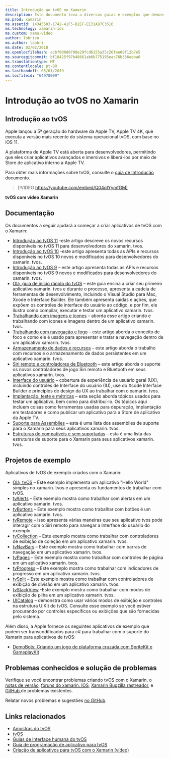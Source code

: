 ```yaml
---
title: Introdução ao tvOS no Xamarin
description: Este documento leva a diversos guias e exemplos que demonstram como criar aplicativos de tvOS com o Xamarin. Os guias de discutem os vários recursos, como desenvolvimento de interface do usuário, o armazenamento de dados, ícones e muito mais.
ms.prod: xamarin
ms.assetid: 14345503-1742-41F5-B2EF-EE31AB7C3516
ms.technology: xamarin-ios
ms.custom: xamu-video
author: lobrien
ms.author: laobri
ms.date: 02/02/2018
ms.openlocfilehash: acbf000d0700e29fcd6155a35c26fee08f12b7e5
ms.sourcegitcommit: bf18425f97b48661ab6b775195eac76b356eeba0
ms.translationtype: MT
ms.contentlocale: pt-BR
ms.lasthandoff: 05/01/2019
ms.locfileid: "64978009"
---
```

# <a name="introduction-to-tvos-in-xamarin"></a>Introdução ao tvOS no Xamarin

## <a name="introducing-tvos"></a>Introdução ao tvOS

Apple lançou a 5ª geração do hardware da Apple TV, Apple TV 4K, que executa a versão mais recente do sistema operacional tvOS, com base no iOS 11.

A plataforma de Apple TV está aberta para desenvolvedores, permitindo que eles criar aplicativos avançados e imersivos e liberá-los por meio de Store de aplicativo interno a Apple TV.

Para obter mais informações sobre tvOS, consulte o [guia de Introdução](~/ios/tvos/get-started/index.md) documento.

> [!VIDEO https://youtube.com/embed/Q04oIYymfGM]

**tvOS com vídeo Xamarin**

## <a name="documentation"></a>Documentação

Os documentos a seguir ajudará a começar a criar aplicativos de tvOS com o Xamarin:

- [Introdução ao tvOS 11](~/ios/tvos/platform/introduction-to-tvos11.md) -este artigo descreve os novos recursos disponíveis no tvOS 11 para desenvolvedores do xamarin. tvos.
- [Introdução ao tvOS 10](~/ios/tvos/platform/introduction-to-tvos10/index.md) -este artigo apresenta todas as APIs e recursos disponíveis no tvOS 10 novos e modificados para desenvolvedores do xamarin. tvos.
- [Introdução ao tvOS 9](~/ios/tvos/platform/tvos9.md) – este artigo apresenta todas as APIs e recursos disponíveis no tvOS 9 novos e modificados para desenvolvedores do xamarin. tvos. 
- [Olá, guia de início rápido do tvOS](~/ios/tvos/get-started/hello-tvos.md) – este guia ensina a criar seu primeiro aplicativo xamarin. tvos e durante o processo, apresenta a cadeia de ferramentas de desenvolvimento, incluindo o Visual Studio para Mac, Xcode e Interface Builder. Ele também apresenta saídas e ações, que expõem os controles de interface do usuário ao código, e por fim, ele ilustra como compilar, executar e testar um aplicativo xamarin. tvos.
- [Trabalhando com imagens e ícones](~/ios/tvos/app-fundamentals/icons-images.md) – aborda esse artigo criando e trabalhando com ícones e imagens dentro de um aplicativo xamarin. tvos.
- [Trabalhando com navegação e fogo](~/ios/tvos/app-fundamentals/navigation-focus.md) – este artigo aborda o conceito de foco e como ele é usado para apresentar e tratar a navegação dentro de um aplicativo xamarin. tvos.
- [Armazenamento de dados e recursos](~/ios/tvos/app-fundamentals/resources-data-storage.md) – este artigo aborda o trabalho com recursos e o armazenamento de dados persistentes em um aplicativo xamarin. tvos.
- [Siri remoto e controladores de Bluetooth](~/ios/tvos/platform/remote-bluetooth.md) – este artigo aborda o suporte os novos controladores de jogo Siri remoto e Bluetooth em seus aplicativos xamarin. tvos.
- [Interface do usuário](~/ios/tvos/user-interface/index.md) – cobertura de experiência de usuário geral (UX), incluindo controles de Interface do usuário (IU), use do Xcode Interface Builder e princípios de design da UX ao trabalhar com o xamarin. tvos.
- [Implantação, teste e métricas](~/ios/tvos/deploy-test/index.md) – esta seção aborda tópicos usados para testar um aplicativo, bem como para distribuí-lo. Os tópicos aqui incluem coisas como ferramentas usadas para depuração, implantação em testadores e como publicar um aplicativo para a Store de aplicativo da Apple TV.
- [Suporte para Assemblies](~/ios/tvos/internals/assemblies.md) – esta é uma lista dos assemblies de suporte para o Xamarin para seus aplicativos xamarin. tvos.
- [Estruturas de compatíveis e sem suportadas](~/ios/tvos/internals/frameworks.md) – esta é uma lista das estruturas de suporte para o Xamarin para seus aplicativos xamarin. tvos.

## <a name="sample-projects"></a>Projetos de exemplo

Aplicativos de tvOS de exemplo criados com o Xamarin:

- [Olá, tvOS](https://developer.xamarin.com/samples/monotouch/tvos/Hello-tvOS/) – Este exemplo implementa um aplicativo "Hello World" simples no xamarin. tvos e apresenta os fundamentos de trabalhar com tvOS.
- [tvAlerts](https://developer.xamarin.com/samples/monotouch/tvos/tvAlerts/) – Este exemplo mostra como trabalhar com alertas em um aplicativo xamarin. tvos.
- [tvButtons](https://developer.xamarin.com/samples/monotouch/tvos/tvButtons/) – Este exemplo mostra como trabalhar com botões é um aplicativo xamarin. tvos.
- [tvRemote](https://developer.xamarin.com/samples/monotouch/tvos/tvRemote/) – isso apresenta várias maneiras que seu aplicativo tvos pode interagir com o Siri remoto para navegar a Interface do usuário do exemplo.
- [tvCollection](https://developer.xamarin.com/samples/monotouch/tvos/tvCollection/) – Este exemplo mostra como trabalhar com controladores de exibição de coleção em um aplicativo xamarin. tvos.
- [tvNavBars](https://developer.xamarin.com/samples/monotouch/tvos/tvNavBars/) – Este exemplo mostra como trabalhar com barras de navegação em um aplicativo xamarin. tvos.
- [tvPages](https://developer.xamarin.com/samples/monotouch/tvos/tvPages/) – Este exemplo mostra como trabalhar com controles de página em um aplicativo xamarin. tvos.
- [tvProgress](https://developer.xamarin.com/samples/monotouch/tvos/tvProgress/) – Este exemplo mostra como trabalhar com indicadores de progresso em um aplicativo xamarin. tvos.
- [tvSplit](https://developer.xamarin.com/samples/monotouch/tvos/tvSplit/) – Este exemplo mostra como trabalhar com controladores de exibição de divisão em um aplicativo xamarin. tvos.
- [tvStackView](https://developer.xamarin.com/samples/monotouch/tvos/tvStackView/) -Este exemplo mostra como trabalhar com modos de exibição de pilha em um aplicativo xamarin. tvos.
- [UICatalog](https://developer.xamarin.com/samples/monotouch/tvos/UICatalog/) – demonstra como usar vários modos de exibição e controles na estrutura UIKit do tvOS. Consulte esse exemplo se você estiver procurando por controles específicos ou exibições que são fornecidas pelo sistema.

Além disso, a Apple fornece os seguintes aplicativos de exemplo que podem ser transcodificados para c# para trabalhar com o suporte do Xamarin para aplicativos de tvOS:

- [DemoBots: Criando um jogo de plataforma cruzada com SpriteKit e GameplayKit](https://developer.apple.com/library/prerelease/tvos/samplecode/DemoBots/)

## <a name="known-issues-and-troubleshooting"></a>Problemas conhecidos e solução de problemas

Verifique se você encontrar problemas criando tvOS com o Xamarin, o [notas de versão](https://docs.microsoft.com/xamarin/ios/release-notes/), [fóruns do xamarin. IOS](https://forums.xamarin.com/categories/ios), [Xamarin Bugzilla rastreador](https://bugzilla.xamarin.com/query.cgi?product=iOS), e [GitHub ](https://github.com/xamarin/xamarin-macios/issues) de problemas existentes.

Relatar novos problemas e sugestões [no GitHub](https://github.com/xamarin/xamarin-macios/issues).


## <a name="related-links"></a>Links relacionados

- [Amostras do tvOS](https://developer.xamarin.com/samples/tvos/all/)
- [tvOS](https://developer.apple.com/tvos/)
- [Guias de Interface humana do tvOS](https://developer.apple.com/tvos/human-interface-guidelines/)
- [Guia de programação de aplicativo para tvOS](https://developer.apple.com/library/prerelease/tvos/documentation/General/Conceptual/AppleTV_PG/)
- [Criação de aplicativos para tvOS com o Xamarin (vídeo)](https://university.xamarin.com/lightninglectures/tvos-with-xamarin)

